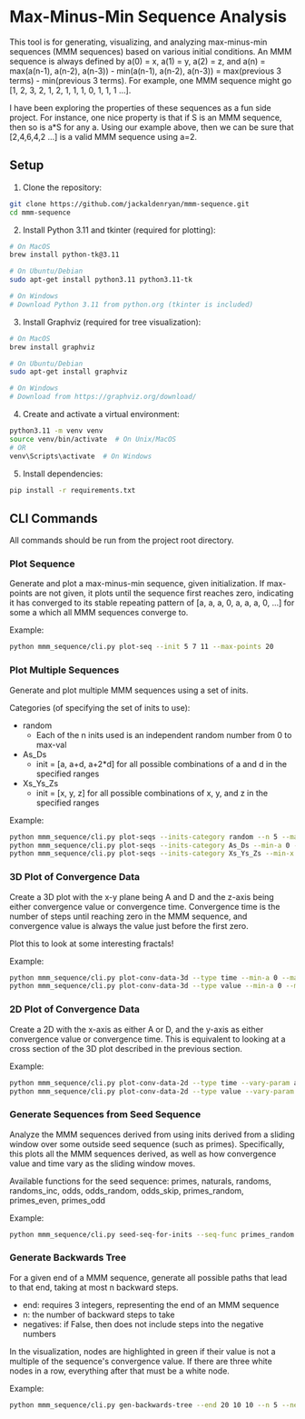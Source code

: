 # Max-Minus-Min Sequence Analysis

This tool is for generating, visualizing, and analyzing max-minus-min sequences (MMM sequences) based on various initial conditions. An MMM sequence is always defined by a(0) = x, a(1) = y, a(2) = z, and a(n) = max(a(n-1), a(n-2), a(n-3)) - min(a(n-1), a(n-2), a(n-3)) = max(previous 3 terms) - min(previous 3 terms). For example, one MMM sequence might go [1, 2, 3, 2, 1, 2, 1, 1, 1, 0, 1, 1, 1 ...].

I have been exploring the properties of these sequences as a fun side project. For instance, one nice property is that if S is an MMM sequence, then so is a*S for any a. Using our example above, then we can be sure that [2,4,6,4,2 ...] is a valid MMM sequence using a=2.

## Setup

1. Clone the repository:
```bash
git clone https://github.com/jackaldenryan/mmm-sequence.git
cd mmm-sequence
```

2. Install Python 3.11 and tkinter (required for plotting):
```bash
# On MacOS
brew install python-tk@3.11

# On Ubuntu/Debian
sudo apt-get install python3.11 python3.11-tk

# On Windows
# Download Python 3.11 from python.org (tkinter is included)
```

3. Install Graphviz (required for tree visualization):
```bash
# On MacOS
brew install graphviz

# On Ubuntu/Debian
sudo apt-get install graphviz

# On Windows
# Download from https://graphviz.org/download/
```

4. Create and activate a virtual environment:
```bash
python3.11 -m venv venv
source venv/bin/activate  # On Unix/MacOS
# OR
venv\Scripts\activate  # On Windows
```

5. Install dependencies:
```bash
pip install -r requirements.txt
```

## CLI Commands

All commands should be run from the project root directory.

### Plot Sequence

Generate and plot a max-minus-min sequence, given initialization. If max-points are not given, it plots until the sequence first reaches zero, indicating it has converged to its stable repeating pattern of [a, a, a, 0, a, a, a, 0, ...] for some a which all MMM sequences converge to.

Example:
```bash
python mmm_sequence/cli.py plot-seq --init 5 7 11 --max-points 20
```

### Plot Multiple Sequences

Generate and plot multiple MMM sequences using a set of inits.

Categories (of specifying the set of inits to use):
- random
    - Each of the n inits used is an independent random number from 0 to max-val
- As_Ds
    - init = [a, a+d, a+2*d] for all possible combinations of a and d in the specified ranges
- Xs_Ys_Zs
    - init = [x, y, z] for all possible combinations of x, y, and z in the specified ranges

Example:
```bash
python mmm_sequence/cli.py plot-seqs --inits-category random --n 5 --max-val 100
python mmm_sequence/cli.py plot-seqs --inits-category As_Ds --min-a 0 --max-a 10 --min-d 0 --max-d 10
python mmm_sequence/cli.py plot-seqs --inits-category Xs_Ys_Zs --min-x 0 --max-x 5 --min-y 0 --max-y 5 --min-z 0 --max-z 5
```

### 3D Plot of Convergence Data

Create a 3D plot with the x-y plane being A and D and the z-axis being either convergence value or convergence time. Convergence time is the number of steps until reaching zero in the MMM sequence, and convergence value is always the value just before the first zero.

Plot this to look at some interesting fractals!

Example:
```bash
python mmm_sequence/cli.py plot-conv-data-3d --type time --min-a 0 --max-a 100 --min-d 0 --max-d 100
python mmm_sequence/cli.py plot-conv-data-3d --type value --min-a 0 --max-a 100 --min-d 0 --max-d 100
```

### 2D Plot of Convergence Data

Create a 2D with the x-axis as either A or D, and the y-axis as either convergence value or convergence time. This is equivalent to looking at a cross section of the 3D plot described in the previous section.

Example:
```bash
python mmm_sequence/cli.py plot-conv-data-2d --type time --vary-param a --min-vary 0 --max-vary 100 --fixed-val 50
python mmm_sequence/cli.py plot-conv-data-2d --type value --vary-param d --min-vary 0 --max-vary 100 --fixed-val 50
```

### Generate Sequences from Seed Sequence

Analyze the MMM sequences derived from using inits derived from a sliding window over some outside seed sequence (such as primes). Specifically, this plots all the MMM sequences derived, as well as how convergence value and time vary as the sliding window moves.

Available functions for the seed sequence:
primes, naturals, randoms, randoms_inc, odds, odds_random, odds_skip, primes_random, primes_even, primes_odd

Example:
```bash
python mmm_sequence/cli.py seed-seq-for-inits --seq-func primes_random --n 100
```

### Generate Backwards Tree

For a given end of a MMM sequence, generate all possible paths that lead to that end, taking at most n backward steps.
- end: requires 3 integers, representing the end of an MMM sequence
- n: the number of backward steps to take
- negatives: if False, then does not include steps into the negative numbers

In the visualization, nodes are highlighted in green if their value is not a multiple of the sequence's convergence value. If there are three white nodes in a row, everything after that must be a white node.

Example:
```bash
python mmm_sequence/cli.py gen-backwards-tree --end 20 10 10 --n 5 --negatives False
```
